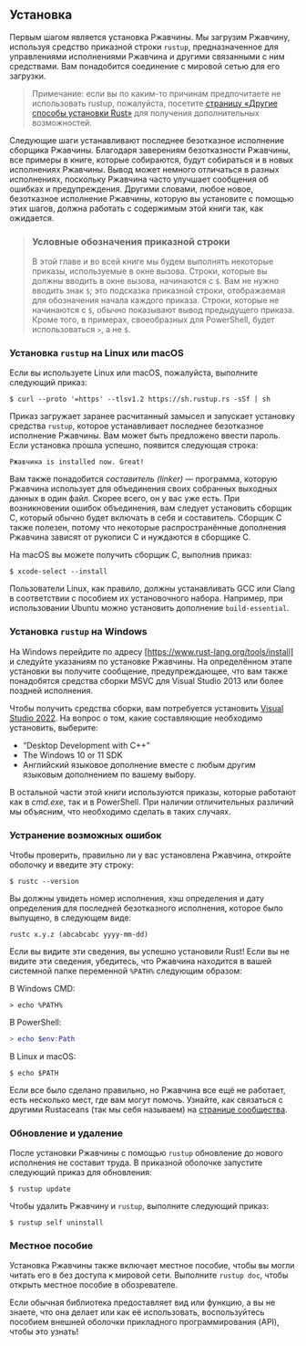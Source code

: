 ## Установка

Первым шагом является установка Ржавчины. Мы загрузим Ржавчину, используя средство приказной строки `rustup`, предназначенное для управлениями исполнениями Ржавчина и другими связанными с ним средствами. Вам понадобится соединение с мировой сетью для его загрузки.

> Примечание: если вы по каким-то причинам предпочитаете не использовать rustup, пожалуйста, посетите [страницу «Другие способы установки Rust»] для получения дополнительных возможностей.

Следующие шаги устанавливают последнее безотказное исполнение сборщика Ржавчины. Благодаря заверениям безотказности Ржавчины, все примеры в книге, которые собираются, будут собираться и в новых исполнениях Ржавчины. Вывод может немного отличаться в разных исполнениях, поскольку Ржавчина часто улучшает сообщения об ошибках и предупреждения. Другими словами, любое новое, безотказное исполнение Ржавчины, которую вы установите с помощью этих шагов, должна работать с содержимым этой книги так, как ожидается.

> ### Условные обозначения приказной строки
>
> В этой главе и во всей книге мы будем выполнять некоторые приказы, используемые в окне вызова. Строки, которые вы должны вводить в окне вызова, начинаются с `$`. Вам не нужно вводить знак `$`; это подсказка приказной строки, отображаемая для обозначения начала каждого приказа. Строки, которые не начинаются с `$`, обычно показывают вывод предыдущего приказа. Кроме того, в примерах, своеобразных для PowerShell, будет использоваться `>`, а не `$`.

### Установка `rustup` на Linux или macOS

Если вы используете Linux или macOS, пожалуйста, выполните следующий приказ:

```console
$ curl --proto '=https' --tlsv1.2 https://sh.rustup.rs -sSf | sh
```

Приказ загружает заранее расчитанный замысел и запускает установку средства `rustup`, которое устанавливает последнее безотказное исполнение Ржавчины. Вам может быть предложено ввести пароль. Если установка прошла успешно, появится следующая строка:

```text
Ржавчина is installed now. Great!
```

Вам также понадобится *составитель (linker)* — программа, которую Ржавчина использует для объединения своих собранных выходных данных в один файл. Скорее всего, он у вас уже есть. При возникновении ошибок объединения, вам следует установить сборщик C, который обычно будет включать в себя и составитель. Сборщик C также полезен, потому что некоторые распространённые дополнения Ржавчина зависят от рукописи C и нуждаются в сборщике C.

На macOS вы можете получить сборщик C, выполнив приказ:

```console
$ xcode-select --install
```

Пользователи Linux, как правило, должны устанавливать GCC или Clang в соответствии с пособием их установочного набора. Например, при использовании Ubuntu можно установить дополнение `build-essential`.

### Установка `rustup` на Windows

На Windows перейдите по адресу [https://www.rust-lang.org/tools/install] и следуйте указаниям по установке Ржавчины. На определённом этапе установки вы получите сообщение, предупреждающее, что вам также понадобятся средства сборки MSVC для Visual Studio 2013 или более поздней исполнения.

Чтобы получить средства сборки, вам потребуется установить [Visual Studio 2022]. На вопрос о том, какие составляющие необходимо установить, выберите:

- “Desktop Development with C++”
- The Windows 10 or 11 SDK
- Английский языковое дополнение вместе с любым другим языковым дополнением по вашему выбору.

В остальной части этой книги используются приказы, которые работают как в *cmd.exe*, так и в PowerShell. При наличии отличительных различий мы объясним, что необходимо сделать в таких случаях.

### Устранение возможных ошибок

Чтобы проверить, правильно ли у вас установлена Ржавчина, откройте оболочку и введите эту строку:

```console
$ rustc --version
```

Вы должны увидеть номер исполнения, хэш определения и дату определения для последней безотказного исполнения, которое было выпущено, в следующем виде:

```text
rustc x.y.z (abcabcabc yyyy-mm-dd)
```

Если вы видите эти сведения, вы успешно установили Rust! Если вы не видите эти сведения, убедитесь, что Ржавчина находится в вашей системной папке переменной `%PATH%` следующим образом:

В Windows CMD:

```console
> echo %PATH%
```

В PowerShell:

```powershell
> echo $env:Path
```

В Linux и macOS:

```console
$ echo $PATH
```

Если все было сделано правильно, но Ржавчина все ещё не работает, есть несколько мест, где вам могут помочь. Узнайте, как связаться с другими Rustaceans (так мы себя называем) на [странице сообщества].

### Обновление и удаление

После установки Ржавчины с помощью `rustup` обновление до нового исполнения не составит труда. В приказной оболочке запустите следующий приказ для обновления:

```console
$ rustup update
```

Чтобы удалить Ржавчину и `rustup`, выполните следующий приказ:

```console
$ rustup self uninstall
```

### Местное пособие

Установка Ржавчины также включает местное пособие, чтобы вы могли читать его в без доступа к мировой сети. Выполните `rustup doc`, чтобы открыть местное пособие в обозревателе.

Если обычная библиотека предоставляет вид или функцию, а вы не знаете, что она делает или как её использовать, воспользуйтесь пособием внешней оболочки прикладного программирования (API), чтобы это узнать!


[страницу «Другие способы установки Rust»]: https://forge.rust-lang.org/infra/other-installation-methods.html
[https://www.rust-lang.org/tools/install]: https://www.rust-lang.org/tools/install
[Visual Studio 2022]: https://visualstudio.microsoft.com/downloads/
[странице сообщества]: https://www.rust-lang.org/community